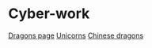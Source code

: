# Cyber-work
[Dragons page](Dragons.md)
[Unicorns](Unicorns.md)
[Chinese dragons](chinese-dragon.md)
